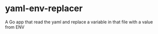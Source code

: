 # yaml-env-replacer
A Go app that read the yaml and replace a variable in that file with a value from ENV
